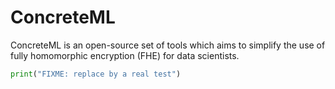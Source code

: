 # ConcreteML

ConcreteML is an open-source set of tools which aims to simplify the use of fully homomorphic encryption (FHE) for data scientists.

```python
print("FIXME: replace by a real test")
```
